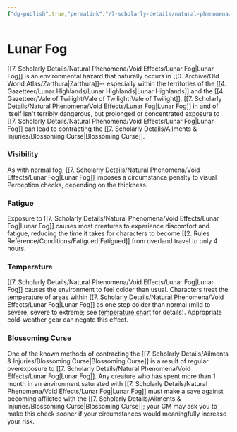 ```yaml
---
{"dg-publish":true,"permalink":"/7-scholarly-details/natural-phenomena/void-effects/lunar-fog/","noteIcon":""}
---
```


# Lunar Fog

[[7. Scholarly Details/Natural Phenomena/Void Effects/Lunar Fog\|Lunar Fog]] is an environmental hazard that naturally occurs in [[0. Archive/Old World Atlas/Zarthura\|Zarthura]]-- especially within the territories of the [[4. Gazetteer/Lunar Highlands/Lunar Highlands\|Lunar Highlands]] and the [[4. Gazetteer/Vale of Twilight/Vale of Twilight\|Vale of Twilight]]. [[7. Scholarly Details/Natural Phenomena/Void Effects/Lunar Fog\|Lunar Fog]] in and of itself isn't terribly dangerous, but prolonged or concentrated exposure to [[7. Scholarly Details/Natural Phenomena/Void Effects/Lunar Fog\|Lunar Fog]] can lead to contracting the [[7. Scholarly Details/Ailments & Injuries/Blossoming Curse\|Blossoming Curse]]. 

### Visibility
As with normal fog, [[7. Scholarly Details/Natural Phenomena/Void Effects/Lunar Fog\|Lunar Fog]] imposes a circumstance penalty to visual Perception checks, depending on the thickness. 

### Fatigue 
Exposure to [[7. Scholarly Details/Natural Phenomena/Void Effects/Lunar Fog\|Lunar Fog]] causes most creatures to experience discomfort and fatigue, reducing the time it takes for characters to become [[2. Rules Reference/Conditions/Fatigued\|Fatigued]] from overland travel to only 4 hours. 

### Temperature 
[[7. Scholarly Details/Natural Phenomena/Void Effects/Lunar Fog\|Lunar Fog]] causes the environment to feel colder than usual. Characters treat the temperature of areas within [[7. Scholarly Details/Natural Phenomena/Void Effects/Lunar Fog\|Lunar Fog]] as one step colder than normal (mild to severe, severe to extreme; see [temperature chart](https://2e.aonprd.com/Rules.aspx?ID=2768) for details). Appropriate cold-weather gear can negate this effect. 

### Blossoming Curse
One of the known methods of contracting the [[7. Scholarly Details/Ailments & Injuries/Blossoming Curse\|Blossoming Curse]] is a result of regular overexposure to [[7. Scholarly Details/Natural Phenomena/Void Effects/Lunar Fog\|Lunar Fog]]. Any creature who has spent more than 1 month in an environment saturated with [[7. Scholarly Details/Natural Phenomena/Void Effects/Lunar Fog\|Lunar Fog]] must make a save against becoming afflicted with the [[7. Scholarly Details/Ailments & Injuries/Blossoming Curse\|Blossoming Curse]]; your GM may ask you to make this check sooner if your circumstances would meaningfully increase your risk. 